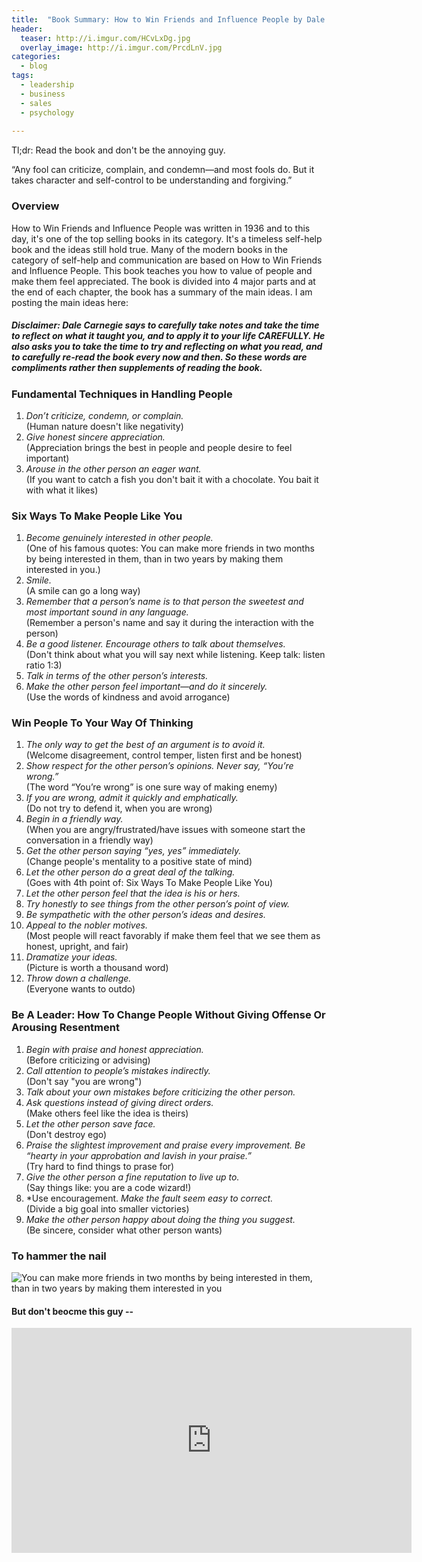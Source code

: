 ```yaml
---
title:  "Book Summary: How to Win Friends and Influence People by Dale Carnegie"
header:
  teaser: http://i.imgur.com/HCvLxDg.jpg
  overlay_image: http://i.imgur.com/PrcdLnV.jpg
categories: 
  - blog
tags:
  - leadership
  - business
  - sales
  - psychology
  
---
```





Tl;dr: Read the book and don't be the annoying guy.



“Any fool can criticize, complain, and condemn—and most fools do. But it takes character and self-control to be understanding and forgiving.” 

### Overview
How to Win Friends and Influence People was written in 1936 and to this day, it's one of the top selling books in its category. It's a timeless self-help book and the ideas still hold true. Many of the modern books in the category of self-help and communication are based on How to Win Friends and Influence People. This book teaches you how to value of people and make them feel appreciated. The book is divided into 4 major parts and at the end of each chapter, the book has a summary of the main ideas. I am posting the main ideas here:

##### Disclaimer: Dale Carnegie says to carefully take notes and take the time to reflect on what it taught you, and to apply it to your life CAREFULLY. He also asks you to take the time to try and reflecting on what you read, and to carefully re-read the book every now and then. So these words are compliments rather then supplements of reading the book.

### Fundamental Techniques in Handling People
1. *Don’t criticize, condemn, or complain.*  
(Human nature doesn't like negativity)
2. *Give honest sincere appreciation.*  
(Appreciation brings the best in people and people desire to feel important)
3. *Arouse in the other person an eager want.*  
(If you want to catch a fish you don't bait it with a chocolate. You bait it with what it likes)

### Six Ways To Make People Like You
1. *Become genuinely interested in other people.*  
(One of his famous quotes: You can make more friends in two months by being interested in them, than in two years by making them interested in you.)
2. *Smile.*  
(A smile can go a long way)
3. *Remember that a person’s name is to that person the sweetest and most important sound in any language.*  
(Remember a person's name and say it during the interaction with the person)
4. *Be a good listener. Encourage others to talk about themselves.*  
(Don't think about what you will say next while listening. Keep talk: listen ratio 1:3)
5. *Talk in terms of the other person’s interests.*
6. *Make the other person feel important—and do it sincerely.*  
(Use the words of kindness and avoid arrogance)

### Win People To Your Way Of Thinking
1. *The only way to get the best of an argument is to avoid it.*  
(Welcome disagreement, control temper, listen first and be honest)
2. *Show respect for the other person’s opinions. Never say, “You’re wrong.”*  
(The word “You’re wrong” is one sure way of making enemy)
3. *If you are wrong, admit it quickly and emphatically.*  
(Do not try to defend it, when you are wrong)
4. *Begin in a friendly way.*  
(When you are angry/frustrated/have issues with someone start the conversation in a friendly way)
5. *Get the other person saying “yes, yes” immediately.*  
(Change people's mentality to a positive state of mind)
6. *Let the other person do a great deal of the talking.*  
(Goes with 4th point of:  Six Ways To Make People Like You)
7. *Let the other person feel that the idea is his or hers.*  
8. *Try honestly to see things from the other person’s point of view.*  
9. *Be sympathetic with the other person’s ideas and desires.*  
10. *Appeal to the nobler motives.*  
(Most people will react favorably if make them feel that we see them as honest, upright, and fair)
11. *Dramatize your ideas.*   
(Picture is worth a thousand word)
12. *Throw down a challenge.*   
(Everyone wants to outdo)

### Be A Leader: How To Change People Without Giving Offense Or Arousing Resentment
1. *Begin with praise and honest appreciation.*   
(Before criticizing or advising)
2. *Call attention to people’s mistakes indirectly.*   
(Don't say "you are wrong")
3. *Talk about your own mistakes before criticizing the other person.*  
4. *Ask questions instead of giving direct orders.*  
(Make others feel like the idea is theirs)
5. *Let the other person save face.*  
(Don't destroy ego)
6. *Praise the slightest improvement and praise every improvement. Be “hearty in your approbation and lavish in your praise.”*  
(Try hard to find things to prase for)
7. *Give the other person a fine reputation to live up to.*  
(Say things like: you are a code wizard!)
8. *Use encouragement. *Make the fault seem easy to correct.*   
(Divide a big goal into smaller victories)
9. *Make the other person happy about doing the thing you suggest.*   
(Be sincere, consider what other person wants)



### To hammer the nail

![You can make more friends in two months by being interested in them, than in two years by making them interested in you](http://i.imgur.com/9Dvr1Mu.jpg "quote")

#### But don't beocme this guy --
<iframe width="640" height="360" src="https://www.youtube-nocookie.com/embed/1W34wyKZlWQ?rel=0" frameborder="0" allowfullscreen></iframe>